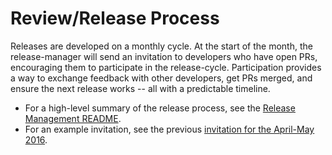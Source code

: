 # Review/Release Process

Releases are developed on a monthly cycle.  At the start of the month, the release-manager will send an invitation to developers who have open PRs, encouraging them to participate in the release-cycle.  Participation provides a way to exchange feedback with other developers, get PRs merged, and ensure the next release works -- all with a predictable timeline.

* For a high-level summary of the release process, see the [Release Management README](https://github.com/civicrm/release-management/blob/master/README.md).
* For an example invitation, see the previous [invitation for the April-May 2016](https://github.com/civicrm/release-management/issues/1).

